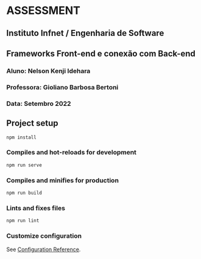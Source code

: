 # ASSESSMENT
## Instituto Infnet / Engenharia de Software
## Frameworks Front-end e conexão com Back-end
### Aluno: Nelson Kenji Idehara
### Professora: Gioliano Barbosa Bertoni
### Data: Setembro 2022

## Project setup
```
npm install
```

### Compiles and hot-reloads for development
```
npm run serve
```

### Compiles and minifies for production
```
npm run build
```

### Lints and fixes files
```
npm run lint
```

### Customize configuration
See [Configuration Reference](https://cli.vuejs.org/config/).

